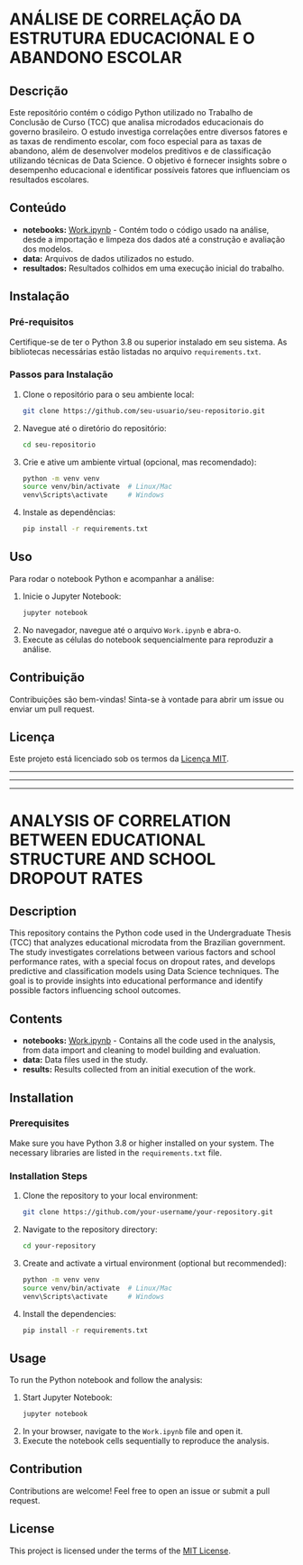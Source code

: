 # ANÁLISE DE CORRELAÇÃO DA ESTRUTURA EDUCACIONAL E O ABANDONO ESCOLAR

## Descrição

Este repositório contém o código Python utilizado no Trabalho de Conclusão de Curso (TCC) que analisa microdados educacionais do governo brasileiro. O estudo investiga correlações entre diversos fatores e as taxas de rendimento escolar, com foco especial para as taxas de abandono, além de desenvolver modelos preditivos e de classificação utilizando técnicas de Data Science. O objetivo é fornecer insights sobre o desempenho educacional e identificar possíveis fatores que influenciam os resultados escolares.

## Conteúdo

- **notebooks:** [Work.ipynb](notebooks/Work.ipynb) - Contém todo o código usado na análise, desde a importação e limpeza dos dados até a construção e avaliação dos modelos.
- **data:** Arquivos de dados utilizados no estudo.
- **resultados:** Resultados colhidos em uma execução inicial do trabalho.

## Instalação

### Pré-requisitos

Certifique-se de ter o Python 3.8 ou superior instalado em seu sistema. As bibliotecas necessárias estão listadas no arquivo `requirements.txt`.

### Passos para Instalação

1. Clone o repositório para o seu ambiente local:
    ```bash
    git clone https://github.com/seu-usuario/seu-repositorio.git
    ```
2. Navegue até o diretório do repositório:
    ```bash
    cd seu-repositorio
    ```
3. Crie e ative um ambiente virtual (opcional, mas recomendado):
    ```bash
    python -m venv venv
    source venv/bin/activate  # Linux/Mac
    venv\Scripts\activate     # Windows
    ```
4. Instale as dependências:
    ```bash
    pip install -r requirements.txt
    ```

## Uso

Para rodar o notebook Python e acompanhar a análise:

1. Inicie o Jupyter Notebook:
    ```bash
    jupyter notebook
    ```
2. No navegador, navegue até o arquivo `Work.ipynb` e abra-o.
3. Execute as células do notebook sequencialmente para reproduzir a análise.

## Contribuição

Contribuições são bem-vindas! Sinta-se à vontade para abrir um issue ou enviar um pull request.

## Licença

Este projeto está licenciado sob os termos da [Licença MIT](LICENSE).

***
---
***

# ANALYSIS OF CORRELATION BETWEEN EDUCATIONAL STRUCTURE AND SCHOOL DROPOUT RATES

## Description

This repository contains the Python code used in the Undergraduate Thesis (TCC) that analyzes educational microdata from the Brazilian government. The study investigates correlations between various factors and school performance rates, with a special focus on dropout rates, and develops predictive and classification models using Data Science techniques. The goal is to provide insights into educational performance and identify possible factors influencing school outcomes.

## Contents

- **notebooks:** [Work.ipynb](notebooks/Work.ipynb) - Contains all the code used in the analysis, from data import and cleaning to model building and evaluation.
- **data:** Data files used in the study.
- **results:** Results collected from an initial execution of the work.

## Installation

### Prerequisites

Make sure you have Python 3.8 or higher installed on your system. The necessary libraries are listed in the `requirements.txt` file.

### Installation Steps

1. Clone the repository to your local environment:
    ```bash
    git clone https://github.com/your-username/your-repository.git
    ```
2. Navigate to the repository directory:
    ```bash
    cd your-repository
    ```
3. Create and activate a virtual environment (optional but recommended):
    ```bash
    python -m venv venv
    source venv/bin/activate  # Linux/Mac
    venv\Scripts\activate     # Windows
    ```
4. Install the dependencies:
    ```bash
    pip install -r requirements.txt
    ```

## Usage

To run the Python notebook and follow the analysis:

1. Start Jupyter Notebook:
    ```bash
    jupyter notebook
    ```
2. In your browser, navigate to the `Work.ipynb` file and open it.
3. Execute the notebook cells sequentially to reproduce the analysis.


## Contribution

Contributions are welcome! Feel free to open an issue or submit a pull request.

## License

This project is licensed under the terms of the [MIT License](LICENSE).


